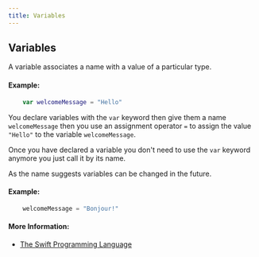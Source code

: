 ```yaml
---
title: Variables
---
```

## Variables

A variable associates a name with a value of a particular type.

#### Example:
```swift
    var welcomeMessage = "Hello"
```

You declare variables with the `var` keyword then give them a name `welcomeMessage` then you use an assignment operator `=` to assign the value `"Hello"` to the variable `welcomeMessage`.

Once you have declared a variable you don't need to use the `var` keyword anymore you just call it by its name.

As the name suggests variables can be changed in the future.

#### Example:
```swift
    welcomeMessage = "Bonjour!"
```

#### More Information:
- <a href='https://docs.swift.org/swift-book/LanguageGuide/TheBasics.html#ID310' target='_blank' rel='nofollow'>The Swift Programming Language</a>
